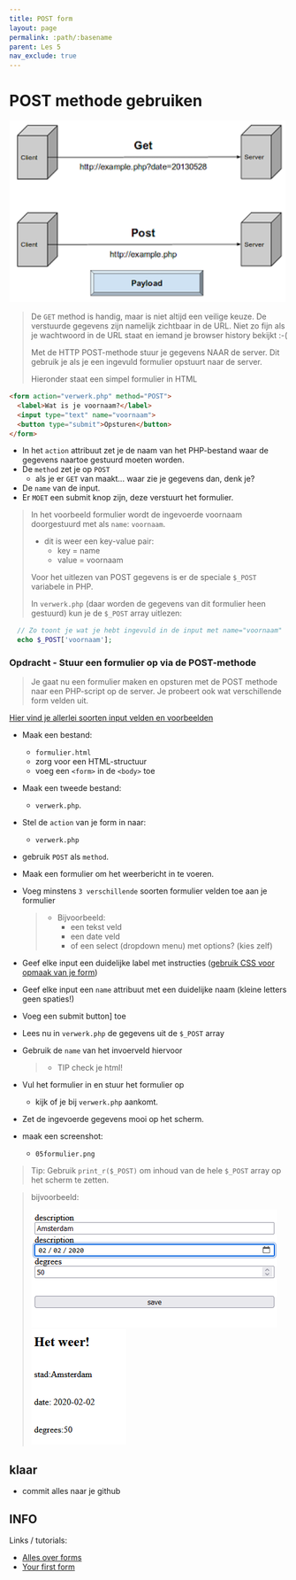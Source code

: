 ```yaml
---
title: POST form
layout: page 
permalink: :path/:basename 
parent: Les 5 
nav_exclude: true
---
```


# POST methode gebruiken

![Get vs POST](img/get-vs-post.png)

> De `GET` method is handig, maar is niet altijd een veilige keuze. De verstuurde gegevens zijn namelijk zichtbaar in de URL. Niet zo fijn als je wachtwoord in de URL staat en iemand je browser history bekijkt :-(
>
> Met de HTTP POST-methode stuur je gegevens NAAR de server. Dit gebruik je als je een ingevuld formulier opstuurt naar de server.
> 
> Hieronder staat een simpel formulier in HTML

```html
<form action="verwerk.php" method="POST">
  <label>Wat is je voornaam?</label>
  <input type="text" name="voornaam">
  <button type="submit">Opsturen</button>
</form>
```

- In het `action` attribuut zet je de naam van het PHP-bestand waar de gegevens naartoe gestuurd moeten worden.
- De `method` zet je op `POST` 
  - als je er `GET` van maakt... waar zie je gegevens dan, denk je?
- De `name` van de input.
- Er `MOET` een submit knop zijn, deze verstuurt het formulier.

> In het voorbeeld formulier wordt de ingevoerde voornaam doorgestuurd met als `name`: `voornaam`.
> - dit is weer een key-value pair:
>   - key = name
>   - value = voornaam
>
> Voor het uitlezen van POST gegevens is er de speciale `$_POST` variabele in PHP.
> 
> In `verwerk.php` (daar worden de gegevens van dit formulier heen gestuurd) kun je de `$_POST` array uitlezen:

```php
  // Zo toont je wat je hebt ingevuld in de input met name="voornaam"
  echo $_POST['voornaam']; 
```

### Opdracht - Stuur een formulier op via de POST-methode 

> Je gaat nu een formulier maken en opsturen met de POST methode naar een PHP-script op de server. Je probeert ook wat verschillende form velden uit.

[Hier vind je allerlei soorten input velden en voorbeelden](https://www.w3schools.com/html/html_forms.asp)

- Maak een bestand:
  - `formulier.html`
  - zorg voor een HTML-structuur 
  - voeg een `<form>` in de `<body>` toe

- Maak een tweede bestand:
  - `verwerk.php`.
- Stel de `action` van je form in naar:
  - `verwerk.php`
- gebruik `POST` als `method`.

- Maak een formulier om het weerbericht in te voeren.
- Voeg minstens `3 verschillende` soorten formulier velden toe aan je formulier
  > - Bijvoorbeeld:
  >   - een tekst veld 
  >   - een date veld
  >   - of een select (dropdown menu) met options? (kies zelf)
- Geef elke input een duidelijke label met instructies ([gebruik CSS voor opmaak van je form](https://www.w3schools.com/css/css_form.asp))
- Geef elke input een `name` attribuut met een duidelijke naam (kleine letters geen spaties!)
- Voeg een submit button] toe 

- Lees nu in `verwerk.php` de gegevens uit de `$_POST` array 
- Gebruik de `name` van het invoerveld hiervoor
  > - TIP check je html!
- Vul het formulier in en stuur het formulier op
  - kijk of je bij `verwerk.php` aankomt.
- Zet de ingevoerde gegevens mooi op het scherm.
- maak een screenshot:
  - `05formulier.png`

> Tip: Gebruik `print_r($_POST)` om inhoud van de hele `$_POST` array op het scherm te zetten.

> bijvoorbeeld:
>
> ![](img/input.PNG)
> ![](img/verwerk.PNG)

## klaar
- commit alles naar je github


## INFO
Links / tutorials:

- [Alles over forms](https://developer.mozilla.org/en-US/docs/Learn/Forms)
- [Your first form](https://developer.mozilla.org/en-US/docs/Learn/Forms/Your_first_form)
 
